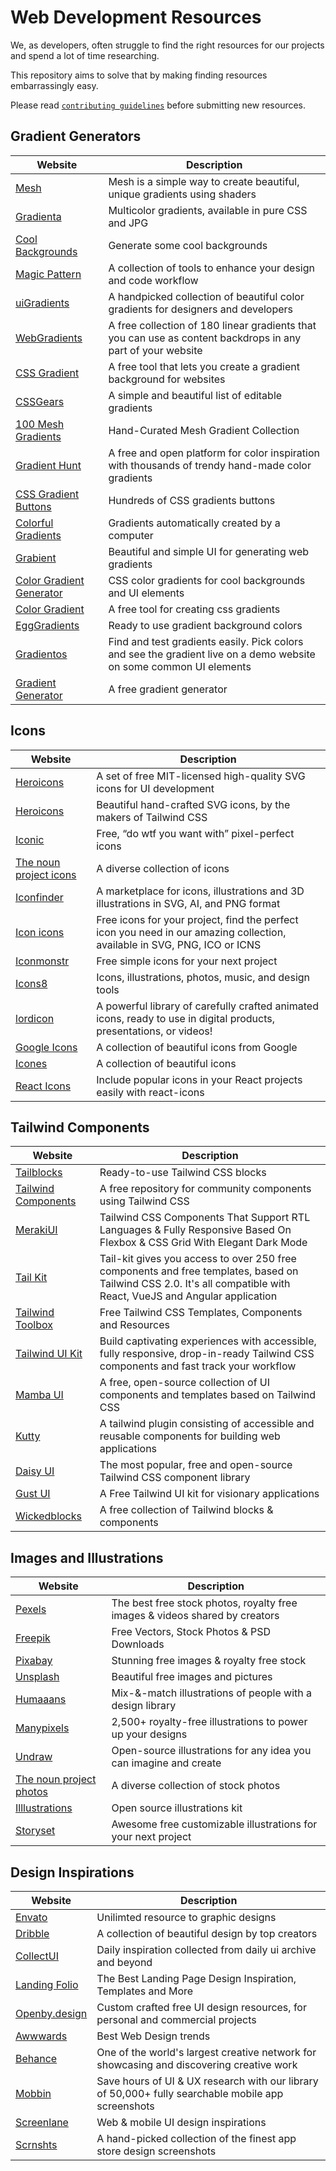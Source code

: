 # Web Development Resources

We, as developers, often struggle to find the right resources for our projects and spend a lot of time researching.

This repository aims to solve that by making finding resources embarrassingly easy.

Please read [`contributing guidelines`](./CONTRIBUTING.md) before submitting new resources.

## Gradient Generators

| Website                                                                | Description                                                                  |
| ---------------------------------------------------------------------- | ---------------------------------------------------------------------------- |
| [Mesh](https://meshgradient.com)                                       | Mesh is a simple way to create beautiful, unique gradients using shaders     |
| [Gradienta](https://gradienta.io)                                      | Multicolor gradients, available in pure CSS and JPG                          |
| [Cool Backgrounds](https://coolbackgrounds.io)                         | Generate some cool backgrounds                                               |
| [Magic Pattern](https://www.magicpattern.design/tools)                 | A collection of tools to enhance your design and code workflow               |
| [uiGradients](https://uigradients.com/)                                | A handpicked collection of beautiful color gradients for designers and developers               |
| [WebGradients](https://webgradients.com/)                              | A free collection of 180 linear gradients that you can use as content backdrops in any part of your website              |
| [CSS Gradient](https://cssgradient.io/)                                | A free tool that lets you create a gradient background for websites               |
| [CSSGears](https://gradients.cssgears.com/)                            | A simple and beautiful list of editable gradients               |
| [100 Mesh Gradients](https://www.meshgradients.design/)                | Hand-Curated Mesh Gradient Collection               |
| [Gradient Hunt](https://gradienthunt.com/)                             | A free and open platform for color inspiration with thousands of trendy hand-made color gradients               |
| [CSS Gradient Buttons](https://gradientbuttons.colorion.co/)           | Hundreds of CSS gradients buttons              |
| [Colorful Gradients](https://colorfulgradients.tumblr.com/)            | Gradients automatically created by a computer               |
| [Grabient](https://www.grabient.com/) | Beautiful and simple UI for generating web gradients               |
| [Color Gradient Generator](https://mybrandnewlogo.com/color-gradient-generator) | CSS color gradients for cool backgrounds and UI elements               |
| [Color Gradient](https://colorgradient.dev/)                                  | A free tool for creating css gradients               |
| [EggGradients](https://www.eggradients.com/)                                  | Ready to use gradient background colors               |
| [Gradientos](https://www.gradientos.app/)                                  | Find and test gradients easily. Pick colors and see the gradient live on a demo website on some common UI elements               |
| [Gradient Generator](https://colordesigner.io/gradient-generator)           | A free gradient generator               |

## Icons

| Website                                                                | Description                                                                  |
| ---------------------------------------------------------------------- | ---------------------------------------------------------------------------- |
| [Heroicons](https://heroicons.dev)                                     | A set of free MIT-licensed high-quality SVG icons for UI development     |
| [Heroicons](https://heroicons.com)                                     | Beautiful hand-crafted SVG icons, by the makers of Tailwind CSS                         |
| [Iconic](https://iconic.app)                                           | Free, “do wtf you want with” pixel-perfect icons                                               |
| [The noun project icons](https://thenounproject.com/browse/icons/term/free/)                 | A diverse collection of icons                |
| [Iconfinder](https://www.iconfinder.com)                                | A marketplace for icons, illustrations and 3D illustrations in SVG, AI, and PNG format               |
| [Icon icons](https://icon-icons.com)                              | Free icons for your project, find the perfect icon you need in our amazing collection, available in SVG, PNG, ICO or ICNS |
| [Iconmonstr](https://iconmonstr.com)                                | Free simple icons for your next project               |
| [Icons8](https://icons8.com)                            | Icons, illustrations, photos, music, and design tools               |
| [lordicon](https://lordicon.com)                | A powerful library of carefully crafted animated icons, ready to use in digital products, presentations, or videos!               |
| [Google Icons](https://fonts.google.com/icons)                             | A collection of beautiful icons from Google  |
| [Icones](https://icones.netlify.app)           | A collection of beautiful icons              |
| [React Icons](https://react-icons.github.io/react-icons/)            | Include popular icons in your React projects easily with react-icons               |

## Tailwind Components

| Website                                                                | Description                                                                  |
| ---------------------------------------------------------------------- | ---------------------------------------------------------------------------- |
| [Tailblocks](https://tailblocks.cc)                                    | Ready-to-use Tailwind CSS blocks     |
| [Tailwind Components](https://tailwindcomponents.com)                  | A free repository for community components using Tailwind CSS                         |
| [MerakiUI](https://merakiui.com)                                       | Tailwind CSS Components That Support RTL Languages & Fully Responsive Based On Flexbox & CSS Grid With Elegant Dark Mode                                               |
| [Tail Kit](https://www.tailwind-kit.com)                 | Tail-kit gives you access to over 250 free components and free templates, based on Tailwind CSS 2.0. It's all compatible with React, VueJS and Angular application                |
| [Tailwind Toolbox](https://www.tailwindtoolbox.com)                                | Free Tailwind CSS Templates, Components and Resources               |
| [Tailwind UI Kit](https://tailwinduikit.com)   | Build captivating experiences with accessible, fully responsive, drop-in-ready Tailwind CSS components and fast track your workflow |
| [Mamba UI](https://mambaui.com)                                | A free, open-source collection of UI components and templates based on Tailwind CSS               |
| [Kutty](https://kutty.netlify.app)                            | A tailwind plugin consisting of accessible and reusable components for building web applications              |
| [Daisy UI](https://daisyui.com)                | The most popular, free and open-source Tailwind CSS component library               |
| [Gust UI](https://www.gustui.com)                             | A Free Tailwind UI kit for visionary applications  |
| [Wickedblocks](https://wickedblocks.dev)           | A free collection of Tailwind blocks & components              |

## Images and Illustrations

| Website                                                                | Description                                                                  |
| ---------------------------------------------------------------------- | ---------------------------------------------------------------------------- |
| [Pexels](https://www.pexels.com)                                    | The best free stock photos, royalty free images & videos shared by creators     |
| [Freepik](https://www.freepik.com)                  | Free Vectors, Stock Photos & PSD Downloads                         |
| [Pixabay](https://pixabay.com)                                       | Stunning free images & royalty free stock                                               |
| [Unsplash](https://unsplash.com)                 | Beautiful free images and pictures                |
| [Humaaans](https://www.humaaans.com)                                | Mix-&-match illustrations of people with a design library               |
| [Manypixels](https://www.manypixels.co/gallery)   | 2,500+ royalty-free illustrations to power up your designs |
| [Undraw](https://undraw.co)                                | Open-source illustrations for any idea you can imagine and create               |
| [The noun project photos](https://thenounproject.com/browse/photos/term/free/)                            | A diverse collection of stock photos              |
| [Illlustrations](https://illlustrations.co)                | Open source illustrations kit               |
| [Storyset](https://storyset.com/)                             | Awesome free customizable illustrations for your next project  |

## Design Inspirations

| Website                                                                | Description                                                                  |
| ---------------------------------------------------------------------- | ---------------------------------------------------------------------------- |
| [Envato](https://elements.envato.com)                                    | Unilimted resource to graphic designs     |
| [Dribble](https://dribbble.com)                  | A collection of beautiful design by top creators                         |
| [CollectUI](https://collectui.com)                                       | Daily inspiration collected from daily ui archive and beyond                                               |
| [Landing Folio](https://landingfolio.com)                 | The Best Landing Page Design Inspiration, Templates and More               |
| [Openby.design](https://openby.design)                 | Custom crafted free UI design resources, for personal and commercial projects               |
| [Awwwards](https://www.awwwards.com)                 | Best Web Design trends               |
| [Behance](https://www.behance.net)                 | One of the world's largest creative network for showcasing and discovering creative work               |
| [Mobbin](https://mobbin.design/browse/ios/apps)                 |  Save hours of UI & UX research with our library of 50,000+ fully searchable mobile app screenshots              |
| [Screenlane](https://screenlane.com)                 |  Web & mobile UI design inspirations              |
| [Scrnshts](https://scrnshts.club)                 |  A hand-picked collection of the finest app store design screenshots              |
